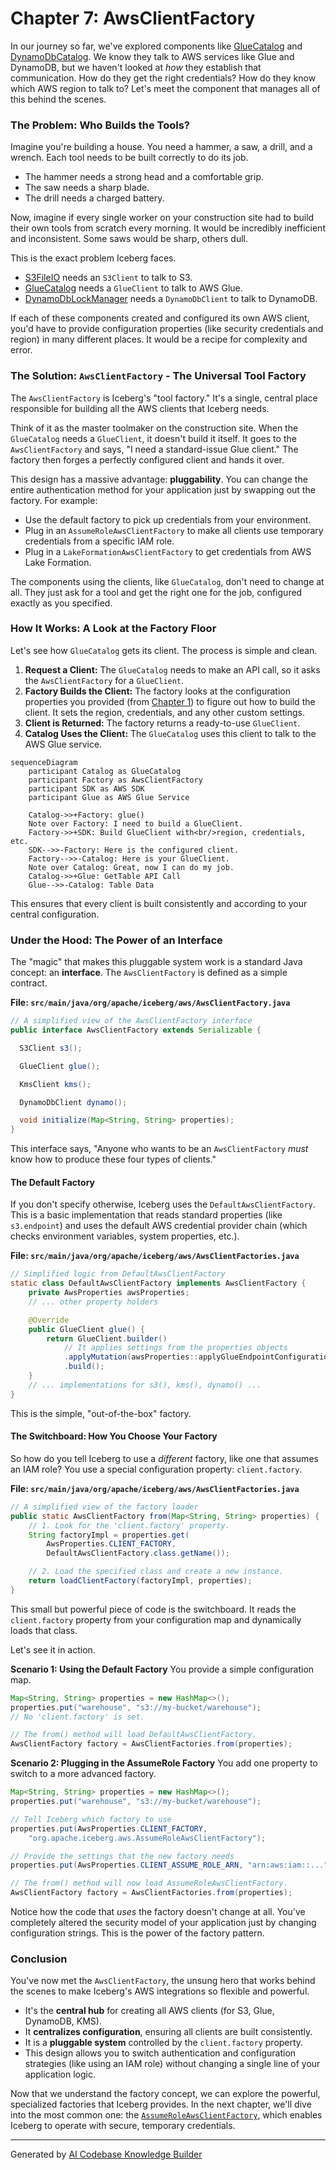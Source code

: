 # Chapter 7: AwsClientFactory

In our journey so far, we've explored components like [GlueCatalog](02_gluecatalog_.md) and [DynamoDbCatalog](06_dynamodbcatalog_.md). We know they talk to AWS services like Glue and DynamoDB, but we haven't looked at *how* they establish that communication. How do they get the right credentials? How do they know which AWS region to talk to? Let's meet the component that manages all of this behind the scenes.

### The Problem: Who Builds the Tools?

Imagine you're building a house. You need a hammer, a saw, a drill, and a wrench. Each tool needs to be built correctly to do its job.
*   The hammer needs a strong head and a comfortable grip.
*   The saw needs a sharp blade.
*   The drill needs a charged battery.

Now, imagine if every single worker on your construction site had to build their own tools from scratch every morning. It would be incredibly inefficient and inconsistent. Some saws would be sharp, others dull.

This is the exact problem Iceberg faces.
*   [S3FileIO](04_s3fileio_.md) needs an `S3Client` to talk to S3.
*   [GlueCatalog](02_gluecatalog_.md) needs a `GlueClient` to talk to AWS Glue.
*   [DynamoDbLockManager](05_dynamodblockmanager_.md) needs a `DynamoDbClient` to talk to DynamoDB.

If each of these components created and configured its own AWS client, you'd have to provide configuration properties (like security credentials and region) in many different places. It would be a recipe for complexity and error.

### The Solution: `AwsClientFactory` - The Universal Tool Factory

The `AwsClientFactory` is Iceberg's "tool factory." It's a single, central place responsible for building all the AWS clients that Iceberg needs.

Think of it as the master toolmaker on the construction site. When the `GlueCatalog` needs a `GlueClient`, it doesn't build it itself. It goes to the `AwsClientFactory` and says, "I need a standard-issue Glue client." The factory then forges a perfectly configured client and hands it over.

This design has a massive advantage: **pluggability**. You can change the entire authentication method for your application just by swapping out the factory. For example:
*   Use the default factory to pick up credentials from your environment.
*   Plug in an `AssumeRoleAwsClientFactory` to make all clients use temporary credentials from a specific IAM role.
*   Plug in a `LakeFormationAwsClientFactory` to get credentials from AWS Lake Formation.

The components using the clients, like `GlueCatalog`, don't need to change at all. They just ask for a tool and get the right one for the job, configured exactly as you specified.

### How It Works: A Look at the Factory Floor

Let's see how `GlueCatalog` gets its client. The process is simple and clean.

1.  **Request a Client:** The `GlueCatalog` needs to make an API call, so it asks the `AwsClientFactory` for a `GlueClient`.
2.  **Factory Builds the Client:** The factory looks at the configuration properties you provided (from [Chapter 1](01_configuration_properties__awsproperties__s3fileioproperties__etc___.md)) to figure out how to build the client. It sets the region, credentials, and any other custom settings.
3.  **Client is Returned:** The factory returns a ready-to-use `GlueClient`.
4.  **Catalog Uses the Client:** The `GlueCatalog` uses this client to talk to the AWS Glue service.

```mermaid
sequenceDiagram
    participant Catalog as GlueCatalog
    participant Factory as AwsClientFactory
    participant SDK as AWS SDK
    participant Glue as AWS Glue Service

    Catalog->>+Factory: glue()
    Note over Factory: I need to build a GlueClient.
    Factory->>+SDK: Build GlueClient with<br/>region, credentials, etc.
    SDK-->>-Factory: Here is the configured client.
    Factory-->>-Catalog: Here is your GlueClient.
    Note over Catalog: Great, now I can do my job.
    Catalog->>+Glue: GetTable API Call
    Glue-->>-Catalog: Table Data
```

This ensures that every client is built consistently and according to your central configuration.

### Under the Hood: The Power of an Interface

The "magic" that makes this pluggable system work is a standard Java concept: an **interface**. The `AwsClientFactory` is defined as a simple contract.

**File: `src/main/java/org/apache/iceberg/aws/AwsClientFactory.java`**
```java
// A simplified view of the AwsClientFactory interface
public interface AwsClientFactory extends Serializable {

  S3Client s3();

  GlueClient glue();

  KmsClient kms();

  DynamoDbClient dynamo();

  void initialize(Map<String, String> properties);
}
```
This interface says, "Anyone who wants to be an `AwsClientFactory` *must* know how to produce these four types of clients."

#### The Default Factory

If you don't specify otherwise, Iceberg uses the `DefaultAwsClientFactory`. This is a basic implementation that reads standard properties (like `s3.endpoint`) and uses the default AWS credential provider chain (which checks environment variables, system properties, etc.).

**File: `src/main/java/org/apache/iceberg/aws/AwsClientFactories.java`**
```java
// Simplified logic from DefaultAwsClientFactory
static class DefaultAwsClientFactory implements AwsClientFactory {
    private AwsProperties awsProperties;
    // ... other property holders

    @Override
    public GlueClient glue() {
        return GlueClient.builder()
            // It applies settings from the properties objects
            .applyMutation(awsProperties::applyGlueEndpointConfigurations)
            .build();
    }
    // ... implementations for s3(), kms(), dynamo() ...
}
```
This is the simple, "out-of-the-box" factory.

#### The Switchboard: How You Choose Your Factory

So how do you tell Iceberg to use a *different* factory, like one that assumes an IAM role? You use a special configuration property: `client.factory`.

**File: `src/main/java/org/apache/iceberg/aws/AwsClientFactories.java`**
```java
// A simplified view of the factory loader
public static AwsClientFactory from(Map<String, String> properties) {
    // 1. Look for the 'client.factory' property.
    String factoryImpl = properties.get(
        AwsProperties.CLIENT_FACTORY,
        DefaultAwsClientFactory.class.getName());

    // 2. Load the specified class and create a new instance.
    return loadClientFactory(factoryImpl, properties);
}
```
This small but powerful piece of code is the switchboard. It reads the `client.factory` property from your configuration map and dynamically loads that class.

Let's see it in action.

**Scenario 1: Using the Default Factory**
You provide a simple configuration map.

```java
Map<String, String> properties = new HashMap<>();
properties.put("warehouse", "s3://my-bucket/warehouse");
// No 'client.factory' is set.

// The from() method will load DefaultAwsClientFactory.
AwsClientFactory factory = AwsClientFactories.from(properties);
```

**Scenario 2: Plugging in the AssumeRole Factory**
You add one property to switch to a more advanced factory.

```java
Map<String, String> properties = new HashMap<>();
properties.put("warehouse", "s3://my-bucket/warehouse");

// Tell Iceberg which factory to use
properties.put(AwsProperties.CLIENT_FACTORY, 
    "org.apache.iceberg.aws.AssumeRoleAwsClientFactory");

// Provide the settings that the new factory needs
properties.put(AwsProperties.CLIENT_ASSUME_ROLE_ARN, "arn:aws:iam::...");

// The from() method will now load AssumeRoleAwsClientFactory.
AwsClientFactory factory = AwsClientFactories.from(properties);
```

Notice how the code that *uses* the factory doesn't change at all. You've completely altered the security model of your application just by changing configuration strings. This is the power of the factory pattern.

### Conclusion

You've now met the `AwsClientFactory`, the unsung hero that works behind the scenes to make Iceberg's AWS integrations so flexible and powerful.

*   It's the **central hub** for creating all AWS clients (for S3, Glue, DynamoDB, KMS).
*   It **centralizes configuration**, ensuring all clients are built consistently.
*   It is a **pluggable system** controlled by the `client.factory` property.
*   This design allows you to switch authentication and configuration strategies (like using an IAM role) without changing a single line of your application logic.

Now that we understand the factory concept, we can explore the powerful, specialized factories that Iceberg provides. In the next chapter, we'll dive into the most common one: the [`AssumeRoleAwsClientFactory`](08_assumeroleawsclientfactory_.md), which enables Iceberg to operate with secure, temporary credentials.

---

Generated by [AI Codebase Knowledge Builder](https://github.com/The-Pocket/Tutorial-Codebase-Knowledge)